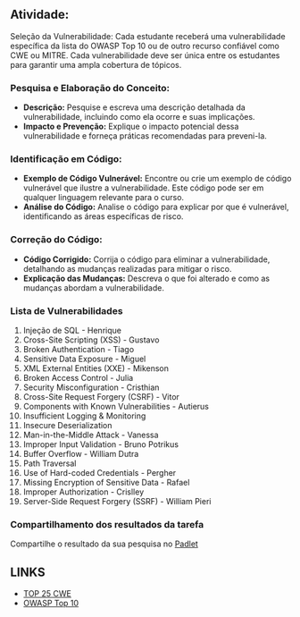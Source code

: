 ## Atividade: 
Seleção da Vulnerabilidade: Cada estudante receberá uma vulnerabilidade específica da lista do OWASP Top 10 ou de outro recurso confiável como CWE ou MITRE. Cada vulnerabilidade deve ser única entre os estudantes para garantir uma ampla cobertura de tópicos.

### Pesquisa e Elaboração do Conceito:
- **Descrição:** Pesquise e escreva uma descrição detalhada da vulnerabilidade, incluindo como ela ocorre e suas implicações.
- **Impacto e Prevenção:** Explique o impacto potencial dessa vulnerabilidade e forneça práticas recomendadas para preveni-la.

### Identificação em Código:
- **Exemplo de Código Vulnerável:** Encontre ou crie um exemplo de código vulnerável que ilustre a vulnerabilidade. Este código pode ser em qualquer linguagem relevante para o curso.
- **Análise do Código:** Analise o código para explicar por que é vulnerável, identificando as áreas específicas de risco.

### Correção do Código:
- **Código Corrigido:** Corrija o código para eliminar a vulnerabilidade, detalhando as mudanças realizadas para mitigar o risco.
- **Explicação das Mudanças:** Descreva o que foi alterado e como as mudanças abordam a vulnerabilidade.

### Lista de Vulnerabilidades

1. Injeção de SQL - Henrique
2. Cross-Site Scripting (XSS) - Gustavo
3. Broken Authentication - Tiago
4. Sensitive Data Exposure - Miguel
5. XML External Entities (XXE)  - Mikenson
6. Broken Access Control - Julia
7. Security Misconfiguration - Cristhian 
8. Cross-Site Request Forgery (CSRF) - Vitor
9. Components with Known Vulnerabilities - Autierus 
10. Insufficient Logging & Monitoring
11. Insecure Deserialization
12. Man-in-the-Middle Attack - Vanessa
13. Improper Input Validation - Bruno Potrikus
14. Buffer Overflow - William Dutra
15. Path Traversal
16. Use of Hard-coded Credentials - Pergher
17. Missing Encryption of Sensitive Data - Rafael
18. Improper Authorization - Crislley
19. Server-Side Request Forgery (SSRF) - William Pieri


### Compartilhamento dos resultados da tarefa
Compartilhe o resultado da sua pesquisa no [Padlet](https://padlet.com/angelitazanella/vulnerabilidades)

## LINKS

- [TOP 25 CWE ](https://cwe.mitre.org/data/index.html)
- [OWASP Top 10](https://owasp.org/www-project-top-ten/)
